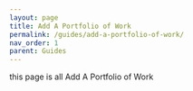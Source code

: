 ```yaml
---
layout: page
title: Add A Portfolio of Work
permalink: /guides/add-a-portfolio-of-work/
nav_order: 1
parent: Guides
---
```


this page is all Add A Portfolio of Work
